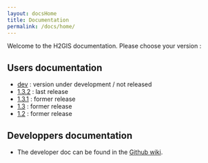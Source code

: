 ```yaml
---
layout: docsHome
title: Documentation
permalink: /docs/home/
---
```


Welcome to the H2GIS documentation. Please choose your version :

## Users documentation

* [dev] : version under development / not released
* [1.3.2] : last release
* [1.3.1] : former release
* [1.3] : former release
* [1.2] : former release

## Developpers documentation

* The developer doc can be found in the [Github wiki].

[dev]: ../dev/home
[1.3.2]: ../1.3.2/home
[1.3.1]: ../1.3.1/home
[1.3]: ../1.3/home
[1.2]: ../1.2/home
[Github wiki]: https://github.com/orbisgis/h2gis/wiki
